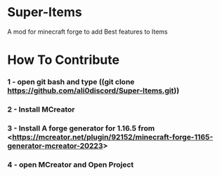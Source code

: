 # Super-Items
A mod for minecraft forge to add Best features to Items


# How To Contribute
### 1 - open git bash and type ((git clone https://github.com/ali0discord/Super-Items.git))
### 2 - Install MCreator
### 3 - Install A forge generator for 1.16.5 from <<https://mcreator.net/plugin/92152/minecraft-forge-1165-generator-mcreator-20223>>
### 4 - open MCreator and Open Project
